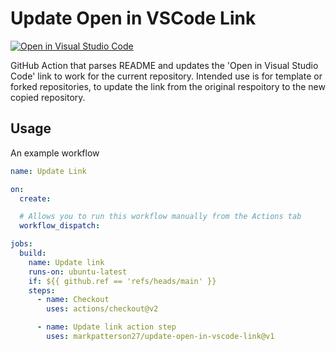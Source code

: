# Update Open in VSCode Link

[![Open in Visual Studio Code](https://open.vscode.dev/badges/open-in-vscode.svg)](https://open.vscode.dev/markpatterson27/update-open-in-vscode-link)

GitHub Action that parses README and updates the 'Open in Visual Studio Code' link to work for the current repository. Intended use is for template or forked repositories, to update the link from the original respoitory to the new copied repository.

## Usage

An example workflow

```yaml
name: Update Link

on:
  create:

  # Allows you to run this workflow manually from the Actions tab
  workflow_dispatch:

jobs:
  build:
    name: Update link
    runs-on: ubuntu-latest
    if: ${{ github.ref == 'refs/heads/main' }}
    steps:
      - name: Checkout
        uses: actions/checkout@v2

      - name: Update link action step
        uses: markpatterson27/update-open-in-vscode-link@v1
```
